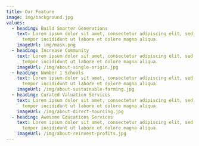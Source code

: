 ```yaml
---
title: Our Feature
image: img/background.jpg
values:
  - heading: Build Smarter Generations
    text: Lorem ipsum dolor sit amet, consectetur adipiscing elit, sed do eiusmod
      tempor incididunt ut labore et dolore magna aliqua.
    imageUrl: img/mask.png
  - heading: Increase Community
    text: Lorem ipsum dolor sit amet, consectetur adipiscing elit, sed do eiusmod
      tempor incididunt ut labore et dolore magna aliqua.
    imageUrl: /img/about-single-origin.jpg
  - heading: Number 1 Schools
    text: Lorem ipsum dolor sit amet, consectetur adipiscing elit, sed do eiusmod
      tempor incididunt ut labore et dolore magna aliqua.
    imageUrl: /img/about-sustainable-farming.jpg
  - heading: Curated Valuation Services
    text: Lorem ipsum dolor sit amet, consectetur adipiscing elit, sed do eiusmod
      tempor incididunt ut labore et dolore magna aliqua.
    imageUrl: /img/about-direct-sourcing.jpg
  - heading: Awesome Educations Services
    text: Lorem ipsum dolor sit amet, consectetur adipiscing elit, sed do eiusmod
      tempor incididunt ut labore et dolore magna aliqua.
    imageUrl: /img/about-reinvest-profits.jpg
---
```

